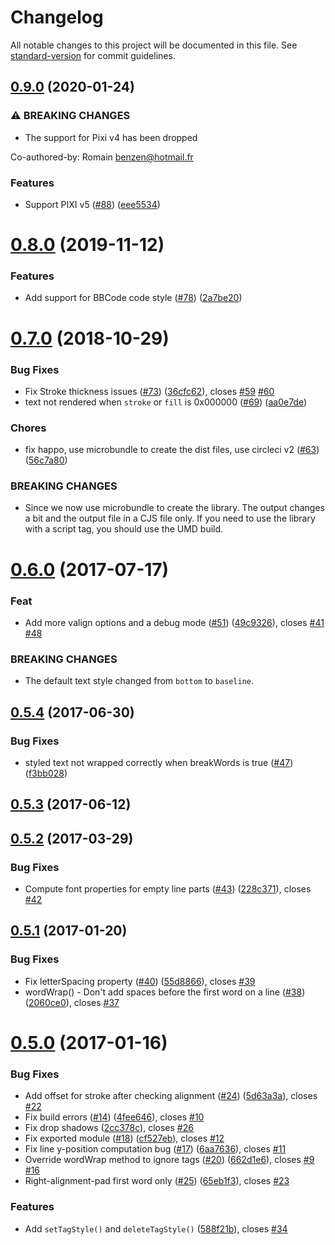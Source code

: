 # Changelog

All notable changes to this project will be documented in this file. See [standard-version](https://github.com/conventional-changelog/standard-version) for commit guidelines.

## [0.9.0](https://github.com/tleunen/pixi-multistyle-text/compare/v0.8.0...v0.9.0) (2020-01-24)


### ⚠ BREAKING CHANGES

* The support for Pixi v4 has been dropped

Co-authored-by: Romain <benzen@hotmail.fr>

### Features

* Support PIXI v5 ([#88](https://github.com/tleunen/pixi-multistyle-text/issues/88)) ([eee5534](https://github.com/tleunen/pixi-multistyle-text/commit/eee5534b268b2c4ad6d2cb4dba8fb61ba7f9d22f))

<a name="0.8.0"></a>
# [0.8.0](https://github.com/tleunen/pixi-multistyle-text/compare/v0.7.0...v0.8.0) (2019-11-12)


### Features

* Add support for BBCode code style ([#78](https://github.com/tleunen/pixi-multistyle-text/issues/78)) ([2a7be20](https://github.com/tleunen/pixi-multistyle-text/commit/2a7be20))



<a name="0.7.0"></a>
# [0.7.0](https://github.com/tleunen/pixi-multistyle-text/compare/v0.6.0...v0.7.0) (2018-10-29)


### Bug Fixes

* Fix Stroke thickness issues ([#73](https://github.com/tleunen/pixi-multistyle-text/issues/73)) ([36cfc62](https://github.com/tleunen/pixi-multistyle-text/commit/36cfc62)), closes [#59](https://github.com/tleunen/pixi-multistyle-text/issues/59) [#60](https://github.com/tleunen/pixi-multistyle-text/issues/60)
* text not rendered when `stroke` or `fill` is 0x000000 ([#69](https://github.com/tleunen/pixi-multistyle-text/issues/69)) ([aa0e7de](https://github.com/tleunen/pixi-multistyle-text/commit/aa0e7de))


### Chores

* fix happo, use microbundle to create the dist files, use circleci v2 ([#63](https://github.com/tleunen/pixi-multistyle-text/issues/63)) ([56c7a80](https://github.com/tleunen/pixi-multistyle-text/commit/56c7a80))


### BREAKING CHANGES

* Since we now use microbundle to create the library. The output changes a bit and the output file in a CJS file only. If you need to use the library with a script tag, you should use the UMD build.



<a name="0.6.0"></a>
# [0.6.0](https://github.com/tleunen/pixi-multistyle-text/compare/v0.5.4...v0.6.0) (2017-07-17)


### Feat

* Add more valign options and a debug mode ([#51](https://github.com/tleunen/pixi-multistyle-text/issues/51)) ([49c9326](https://github.com/tleunen/pixi-multistyle-text/commit/49c9326)), closes [#41](https://github.com/tleunen/pixi-multistyle-text/issues/41) [#48](https://github.com/tleunen/pixi-multistyle-text/issues/48)


### BREAKING CHANGES

* The default text style changed from `bottom` to `baseline`.



<a name="0.5.4"></a>
## [0.5.4](https://github.com/tleunen/pixi-multistyle-text/compare/v0.5.3...v0.5.4) (2017-06-30)


### Bug Fixes

* styled text not wrapped correctly when breakWords is true ([#47](https://github.com/tleunen/pixi-multistyle-text/issues/47)) ([f3bb028](https://github.com/tleunen/pixi-multistyle-text/commit/f3bb028))



<a name="0.5.3"></a>
## [0.5.3](https://github.com/tleunen/pixi-multistyle-text/compare/v0.5.2...v0.5.3) (2017-06-12)



<a name="0.5.2"></a>
## [0.5.2](https://github.com/tleunen/pixi-multistyle-text/compare/v0.5.1...v0.5.2) (2017-03-29)


### Bug Fixes

* Compute font properties for empty line parts ([#43](https://github.com/tleunen/pixi-multistyle-text/issues/43)) ([228c371](https://github.com/tleunen/pixi-multistyle-text/commit/228c371)), closes [#42](https://github.com/tleunen/pixi-multistyle-text/issues/42)



<a name="0.5.1"></a>
## [0.5.1](https://github.com/tleunen/pixi-multistyle-text/compare/v0.5.0...v0.5.1) (2017-01-20)


### Bug Fixes

* Fix letterSpacing property ([#40](https://github.com/tleunen/pixi-multistyle-text/issues/40)) ([55d8866](https://github.com/tleunen/pixi-multistyle-text/commit/55d8866)), closes [#39](https://github.com/tleunen/pixi-multistyle-text/issues/39)
* wordWrap() - Don't add spaces before the first word on a line ([#38](https://github.com/tleunen/pixi-multistyle-text/issues/38)) ([2060ce0](https://github.com/tleunen/pixi-multistyle-text/commit/2060ce0)), closes [#37](https://github.com/tleunen/pixi-multistyle-text/issues/37)



<a name="0.5.0"></a>
# [0.5.0](https://github.com/tleunen/pixi-multistyle-text/compare/v0.4.0...v0.5.0) (2017-01-16)


### Bug Fixes

* Add offset for stroke after checking alignment ([#24](https://github.com/tleunen/pixi-multistyle-text/issues/24)) ([5d63a3a](https://github.com/tleunen/pixi-multistyle-text/commit/5d63a3a)), closes [#22](https://github.com/tleunen/pixi-multistyle-text/issues/22)
* Fix build errors ([#14](https://github.com/tleunen/pixi-multistyle-text/issues/14)) ([4fee646](https://github.com/tleunen/pixi-multistyle-text/commit/4fee646)), closes [#10](https://github.com/tleunen/pixi-multistyle-text/issues/10)
* Fix drop shadows ([2cc378c](https://github.com/tleunen/pixi-multistyle-text/commit/2cc378c)), closes [#26](https://github.com/tleunen/pixi-multistyle-text/issues/26)
* Fix exported module ([#18](https://github.com/tleunen/pixi-multistyle-text/issues/18)) ([cf527eb](https://github.com/tleunen/pixi-multistyle-text/commit/cf527eb)), closes [#12](https://github.com/tleunen/pixi-multistyle-text/issues/12)
* Fix line y-position computation bug ([#17](https://github.com/tleunen/pixi-multistyle-text/issues/17)) ([6aa7636](https://github.com/tleunen/pixi-multistyle-text/commit/6aa7636)), closes [#11](https://github.com/tleunen/pixi-multistyle-text/issues/11)
* Override wordWrap method to ignore tags ([#20](https://github.com/tleunen/pixi-multistyle-text/issues/20)) ([662d1e6](https://github.com/tleunen/pixi-multistyle-text/commit/662d1e6)), closes [#9](https://github.com/tleunen/pixi-multistyle-text/issues/9) [#16](https://github.com/tleunen/pixi-multistyle-text/issues/16)
* Right-alignment-pad first word only ([#25](https://github.com/tleunen/pixi-multistyle-text/issues/25)) ([65eb1f3](https://github.com/tleunen/pixi-multistyle-text/commit/65eb1f3)), closes [#23](https://github.com/tleunen/pixi-multistyle-text/issues/23)


### Features

* Add `setTagStyle()` and `deleteTagStyle()` ([588f21b](https://github.com/tleunen/pixi-multistyle-text/commit/588f21b)), closes [#34](https://github.com/tleunen/pixi-multistyle-text/issues/34)
